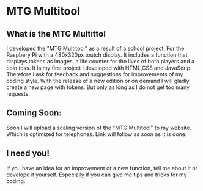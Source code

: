 # MTG Multitool
## What is the MTG Multittol
I developed the "MTG Multitool" as a result of a school project. For the Raspbery Pi with a 480x320px toutch display.
It includes a function that displays tokens as images, a life counter for the lives of both players and a coin toss. 
It is my first project I developed with HTML,CSS and JavaScrip. Therefore I ask for feedback and suggestions for improvements of my coding style.
With the release of a new edition or on demand I will gladly create a new page with tokens. But only as long as I do not get too many requests.
## Coming Soon:
Soon I will upload a scaling version of the "MTG Multitool" to my website. Which is optimized for telephones. Link will follow as soon as it is done.
## I need you!
If you have an idea for an improvement or a new function, tell me about it or develope it yourself. Especially if you can give me tips and tricks for my coding.
